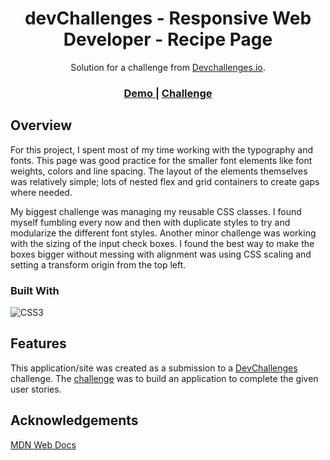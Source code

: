 <!-- Please update value in the {}  -->

<h1 align="center">devChallenges - Responsive Web Developer - Recipe Page</h1>

<div align="center">
   Solution for a challenge from  <a href="http://devchallenges.io" target="_blank">Devchallenges.io</a>.
</div>

<div align="center">
  <h3>
    <a href="https://julianbass-responsivewebdev-recipepage.netlify.app">
      Demo
    </a>
    </a>
    <span> | </span>
    <a href="https://devchallenges.io/challenges/OEKdUZ6xs0h99C38XVht">
      Challenge
    </a>
  </h3>
</div>

<!-- OVERVIEW -->

## Overview

For this project, I spent most of my time working with the typography and fonts. This page was good practice for the smaller font elements like font weights, colors and line spacing. The layout of the elements themselves was relatively simple; lots of nested flex and grid containers to create gaps where needed.

My biggest challenge was managing my reusable CSS classes. I found myself fumbling every now and then with duplicate styles to try and modularize the different font styles. Another minor challenge was working with the sizing of the input check boxes. I found the best way to make the boxes bigger without messing with alignment was using CSS scaling and setting a transform origin from the top left.

### Built With

<!-- This section should list any major frameworks that you built your project using. Here are a few examples.-->

![CSS3](https://img.shields.io/badge/CSS3-1572B6?style=for-the-badge&logo=css3&logoColor=white)

## Features

<!-- List the features of your application or follow the template. Don't share the figma file here :) -->

This application/site was created as a submission to a [DevChallenges](https://devchallenges.io/challenges) challenge. The [challenge](https://devchallenges.io/challenges/TtUjDt19eIHxNQ4n5jps) was to build an application to complete the given user stories.

## Acknowledgements

<!-- This section should list any articles or add-ons/plugins that helps you to complete the project. This is optional but it will help you in the future. For exmpale -->

[MDN Web Docs](https://developer.mozilla.org/en-US/docs/Web/CSS)
